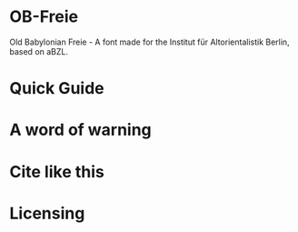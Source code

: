<!-- Short Explanation, #FIXME take the one from the Font Description-->
# OB-Freie
Old Babylonian Freie - A font made for the Institut für Altorientalistik Berlin, based on aBZL.

<!-- PLANS: 
#TODO: Create Folders: SVG and Fonts
#TODO: Create a Short Manual
#TODO: Implement Licenses -- CC.BY.SA.4 for the SVGs and OFL for the Fonts; Both als License Files in the project. 
#TODO: Add DOI and ORCID if I get both these things
The short manual has to be: 
How to download
How to install 
What you shouldn't use it for 
-->

# Quick Guide 
<!-- Go to release (IMAGE) download, select and double-click. For an extensive Documentation of the making of the font go to refubium/opendanes/doi whatever! -->
# A word of warning 
<!-- Small explanation of the current limitations of this font. -->

# Cite like this
<!-- give a citation example in a code-block, maybe a .bib file? think about that! #TODO bibfile once I have a DOI and everything -->

# Licensing 
<!-- give short rundown of what the two licenses apply to, and what you should not do-->